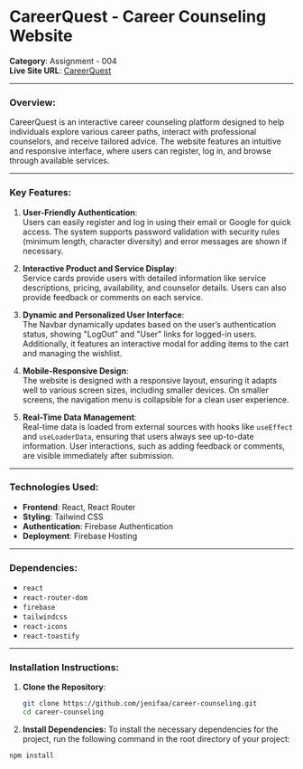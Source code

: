 # **CareerQuest - Career Counseling Website**

**Category**: Assignment - 004  
**Live Site URL**: [CareerQuest](https://career-counseling-a59f9.web.app)

---

### **Overview:**

CareerQuest is an interactive career counseling platform designed to help individuals explore various career paths, interact with professional counselors, and receive tailored advice. The website features an intuitive and responsive interface, where users can register, log in, and browse through available services.

---

### **Key Features:**

1. **User-Friendly Authentication**:  
   Users can easily register and log in using their email or Google for quick access. The system supports password validation with security rules (minimum length, character diversity) and error messages are shown if necessary.

2. **Interactive Product and Service Display**:  
   Service cards provide users with detailed information like service descriptions, pricing, availability, and counselor details. Users can also provide feedback or comments on each service.

3. **Dynamic and Personalized User Interface**:  
   The Navbar dynamically updates based on the user’s authentication status, showing "LogOut" and "User" links for logged-in users. Additionally, it features an interactive modal for adding items to the cart and managing the wishlist.

4. **Mobile-Responsive Design**:  
   The website is designed with a responsive layout, ensuring it adapts well to various screen sizes, including smaller devices. On smaller screens, the navigation menu is collapsible for a clean user experience.

5. **Real-Time Data Management**:  
   Real-time data is loaded from external sources with hooks like `useEffect` and `useLoaderData`, ensuring that users always see up-to-date information. User interactions, such as adding feedback or comments, are visible immediately after submission.

---

### **Technologies Used:**
- **Frontend**: React, React Router
- **Styling**: Tailwind CSS
- **Authentication**: Firebase Authentication
- **Deployment**: Firebase Hosting

---

### **Dependencies:**
- `react`
- `react-router-dom`
- `firebase`
- `tailwindcss`
- `react-icons`
- `react-toastify`

---

### **Installation Instructions:**

1. **Clone the Repository**:
   ```bash
   git clone https://github.com/jenifaa/career-counseling.git
   cd career-counseling
2. **Install Dependencies:** To install the necessary dependencies for the project, run the following command in the root directory of your project:

```bash
npm install




